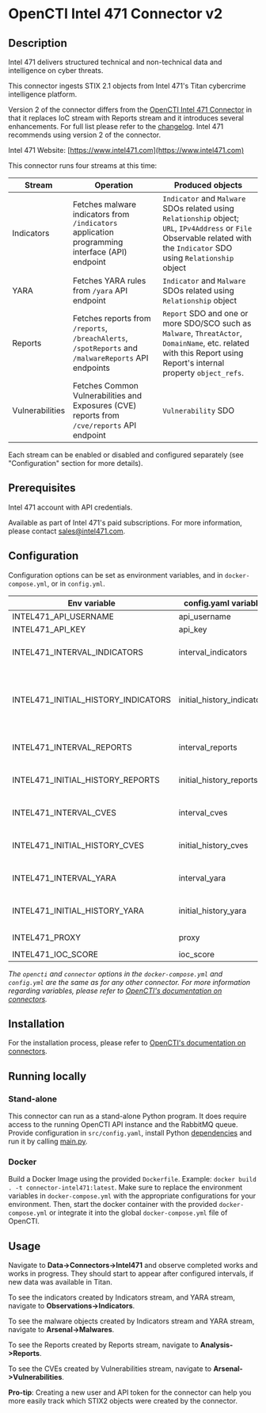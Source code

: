 # OpenCTI Intel 471 Connector v2

## Description

Intel 471 delivers structured technical and non-technical data and intelligence on cyber threats.

This connector ingests STIX 2.1 objects from Intel 471's Titan cybercrime intelligence platform.

Version 2 of the connector differs from the [OpenCTI Intel 471 Connector](../intel471) in that it replaces IoC stream with Reports stream 
and it introduces several enhancements. For full list please refer to the [changelog](changelog.md). Intel 471 recommends using version 2 of the connector.

Intel 471 Website: [https://www.intel471.com](https://www.intel471.com)

This connector runs four streams at this time:

| Stream          | Operation                                                                                            | Produced objects
|-----------------|------------------------------------------------------------------------------------------------------|--------------------------------------------------
| Indicators      | Fetches malware indicators from `/indicators` application programming interface (API) endpoint       | `Indicator` and `Malware` SDOs related using `Relationship` object; `URL`, `IPv4Address` or `File` Observable related with the `Indicator` SDO using `Relationship` object
| YARA            | Fetches YARA rules from `/yara` API endpoint                                                         | `Indicator` and `Malware` SDOs related using `Relationship` object
| Reports         | Fetches reports from `/reports`, `/breachAlerts`, `/spotReports` and `/malwareReports` API endpoints | `Report` SDO and one or more SDO/SCO such as `Malware`, `ThreatActor`, `DomainName`, etc. related with this Report using Report's internal property `object_refs`.
| Vulnerabilities | Fetches Common Vulnerabilities and Exposures (CVE) reports from `/cve/reports` API endpoint          | `Vulnerability` SDO

Each stream can be enabled or disabled and configured separately (see "Configuration" section for more details).

## Prerequisites

Intel 471 account with API credentials.

Available as part of Intel 471's paid subscriptions. For more information, please contact sales@intel471.com.

## Configuration

Configuration options can be set as environment variables, and in `docker-compose.yml`, or in `config.yml`.

| Env variable                        | config.yaml variable       | Description
|-------------------------------------|----------------------------|--------------------------------------------------
| INTEL471_API_USERNAME               | api_username               | Titan API username
| INTEL471_API_KEY                    | api_key                    | Titan API key
| INTEL471_INTERVAL_INDICATORS        | interval_indicators        | How often malware indicators should be fetched in minutes. If not set, the stream will not be enabled.
| INTEL471_INITIAL_HISTORY_INDICATORS | initial_history_indicators | Initial date in epoch milliseconds UTC, such as 1643989649000, the malware indicators should be fetched from on the connector's first run. If not set, they will be fetched from the connector's start date. Excludes historical dates.
| INTEL471_INTERVAL_REPORTS           | interval_reports           | Same as INTEL471_INTERVAL_INDICATORS variable, but for reports.
| INTEL471_INITIAL_HISTORY_REPORTS    | initial_history_reports    | Same as INTEL471_INITIAL_HISTORY_INDICATORS variable, but for reports.
| INTEL471_INTERVAL_CVES              | interval_cves              | Same as INTEL471_INTERVAL_INDICATORS variable, but for CVE reports.
| INTEL471_INITIAL_HISTORY_CVES       | initial_history_cves       | Same as INTEL471_INITIAL_HISTORY_INDICATORS variable, but for CVE reports.
| INTEL471_INTERVAL_YARA              | interval_yara              | Same as INTEL471_INTERVAL_INDICATORS variable, but for YARA rules.
| INTEL471_INITIAL_HISTORY_YARA       | initial_history_yara       | Same as INTEL471_INITIAL_HISTORY_INDICATORS variable, but for YARA rules.
| INTEL471_PROXY                      | proxy                      | Optional Proxy URL, for example `http://user:pass@localhost:3128`
| INTEL471_IOC_SCORE                      | ioc_score                      | Indicator [score](https://docs.opencti.io/latest/usage/indicators-lifecycle/). Defaults to `70`.

_The `opencti` and `connector` options in the `docker-compose.yml` and `config.yml` are the same as for any other connector.
For more information regarding variables, please refer to [OpenCTI's documentation on connectors](https://docs.opencti.io/latest/deployment/connectors/)._

## Installation

For the installation process, please refer to [OpenCTI's documentation on connectors](https://docs.opencti.io/latest/deployment/connectors/).

## Running locally

### Stand-alone

This connector can run as a stand-alone Python program. It does require access to the running OpenCTI API instance
and the RabbitMQ queue. Provide configuration in `src/config.yaml`, install Python [dependencies](src/requirements.txt) and run it by calling [main.py](src/main.py).

### Docker

Build a Docker Image using the provided `Dockerfile`. Example: `docker build . -t connector-intel471:latest`.
Make sure to replace the environment variables in `docker-compose.yml` with the appropriate configurations for your environment.
Then, start the docker container with the provided `docker-compose.yml` or integrate it into the global `docker-compose.yml` file of OpenCTI.

## Usage

Navigate to **Data->Connectors->Intel471** and observe completed works and works in progress. They should start to appear after
configured intervals, if new data was available in Titan.

To see the indicators created by Indicators stream, and YARA stream, navigate to **Observations->Indicators**.

To see the malware objects created by Indicators stream and YARA stream, navigate to **Arsenal->Malwares**.

To see the Reports created by Reports stream, navigate to **Analysis->Reports**.

To see the CVEs created by Vulnerabilities stream, navigate to **Arsenal->Vulnerabilities**.


**Pro-tip**: Creating a new user and API token for the connector can help you more easily track which STIX2 objects were created by the connector.